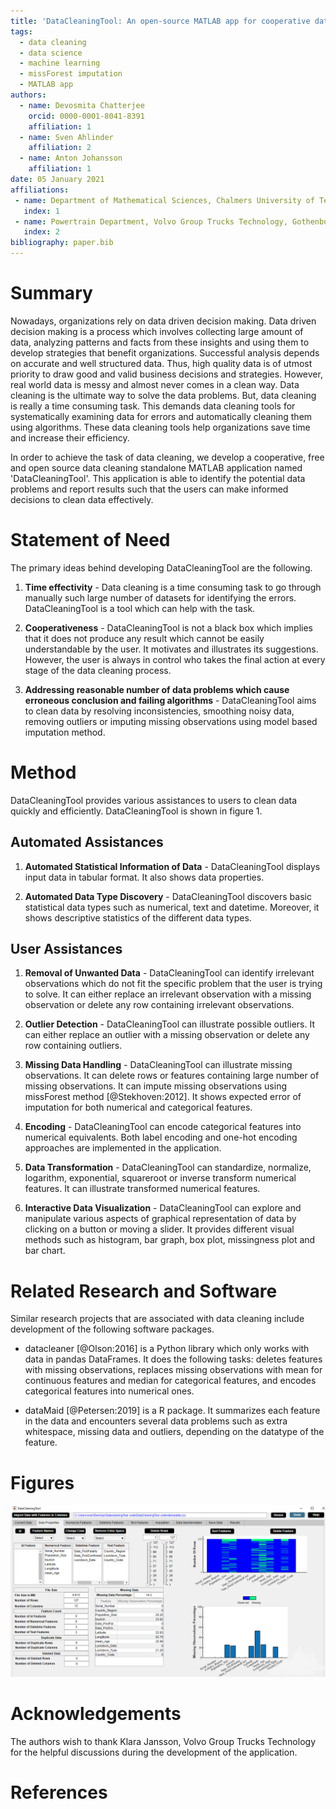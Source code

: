 ```yaml
---
title: 'DataCleaningTool: An open-source MATLAB app for cooperative data cleaning'
tags:
  - data cleaning
  - data science
  - machine learning
  - missForest imputation
  - MATLAB app
authors:
  - name: Devosmita Chatterjee
    orcid: 0000-0001-8041-8391
    affiliation: 1
  - name: Sven Ahlinder
    affiliation: 2
  - name: Anton Johansson
    affiliation: 1
date: 05 January 2021
affiliations:
 - name: Department of Mathematical Sciences, Chalmers University of Technology, Gothenburg, Sweden
   index: 1
 - name: Powertrain Department, Volvo Group Trucks Technology, Gothenburg, Sweden
   index: 2
bibliography: paper.bib
---
```


# Summary
Nowadays, organizations rely on data driven decision making. Data driven decision making is a process which involves collecting large amount of data, analyzing patterns and facts from these insights and using them to develop strategies that benefit organizations. Successful analysis depends on accurate and well structured data. Thus, high quality data is of utmost priority to draw good and valid business decisions and strategies. However, real world data is messy and almost never comes in a clean way. Data cleaning is the ultimate way to solve the data problems. But, data cleaning is really a time consuming task. This demands data cleaning tools for systematically examining data for errors and automatically cleaning them using algorithms. These data cleaning tools help organizations save time and increase their efficiency. 

In order to achieve the task of data cleaning, we develop a cooperative, free and open source data cleaning standalone MATLAB application named 'DataCleaningTool'. This application is able to identify the potential data problems and report results such that the users can make informed decisions to clean data effectively.


# Statement of Need

The primary ideas behind developing DataCleaningTool are the following.

1. **Time effectivity** - Data cleaning is a time consuming task to go through manually such large number of datasets for identifying the errors. DataCleaningTool is a tool which can help with the task.

2. **Cooperativeness** - DataCleaningTool is not a black box which implies that it does not produce any result which cannot be easily understandable by the user. It motivates and illustrates its suggestions. However, the user is always in control who takes the final action at every stage of the data cleaning process.

3. **Addressing reasonable number of data problems which cause erroneous conclusion and failing algorithms** - DataCleaningTool aims to clean data by resolving inconsistencies, smoothing noisy data, removing outliers or imputing missing observations using model based imputation method.

# Method
DataCleaningTool provides various assistances to users to clean data quickly and efficiently. DataCleaningTool is shown in figure 1.

## Automated Assistances

1. **Automated Statistical Information of Data** - DataCleaningTool displays input data in tabular format. It also shows data properties.

2. **Automated Data Type Discovery** - DataCleaningTool discovers basic statistical data types such as numerical, text and datetime. Moreover, it shows descriptive statistics of the different data types.

## User Assistances
1. **Removal of Unwanted Data** - DataCleaningTool can identify irrelevant observations which do not fit the specific problem that the user is trying to solve. It can either replace an irrelevant observation with a missing observation or delete any row containing irrelevant observations.

2. **Outlier Detection** - DataCleaningTool can illustrate possible outliers. It can either replace an outlier with a missing observation or delete any row containing outliers.

3. **Missing Data Handling** - DataCleaningTool can illustrate missing observations. It can delete rows or features containing large number of missing observations. It can impute missing observations using missForest method [@Stekhoven:2012]. It shows expected error of imputation for both numerical and categorical features.

4. **Encoding** - DataCleaningTool can encode categorical features into numerical equivalents. Both label encoding and one-hot encoding approaches are implemented in the application.

5. **Data Transformation** - DataCleaningTool can standardize, normalize, logarithm, exponential, squareroot or inverse transform numerical features. It can illustrate transformed numerical features.

6. **Interactive Data Visualization** - DataCleaningTool can explore and manipulate various aspects of graphical representation of data by clicking on a button or moving a slider. It provides different visual methods such as histogram, bar graph, box plot, missingness plot and bar chart.

# Related Research and Software
Similar research projects that are associated with data cleaning include development of the following software packages. 

* datacleaner [@Olson:2016] is a Python library which only works with data in pandas DataFrames.  It does the following tasks: deletes features with missing observations, replaces missing observations with mean for continuous features and median for categorical features, and encodes categorical features into numerical ones.

* dataMaid [@Petersen:2019] is a R package. It summarizes each feature in the data and encounters several data problems such as extra whitespace, missing data and outliers, depending on the datatype of the feature. 

# Figures

![Data Properties Widget. DataCleaningTool consists of multiple widgets and buttons. Each widget illustrates its corresponding data cleaning mechanism and each button aims to deal with a specific data problem.](dataproperties.png)

# Acknowledgements

The authors wish to thank Klara Jansson, Volvo Group Trucks Technology for the helpful discussions during the development of the application.

# References







